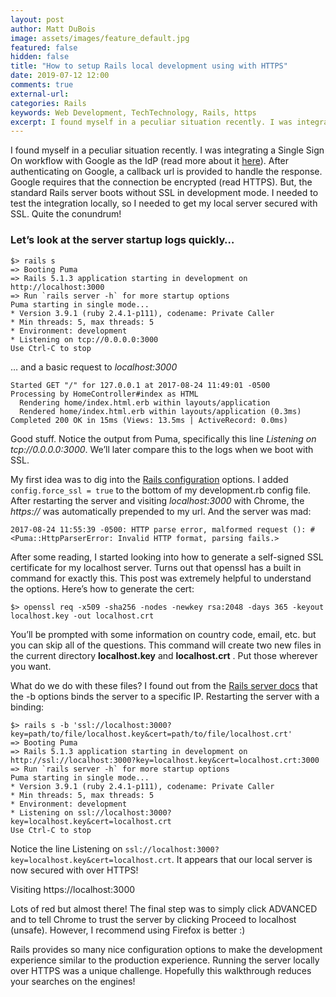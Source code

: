 ```yaml
---
layout: post
author: Matt DuBois
image: assets/images/feature_default.jpg
featured: false
hidden: false
title: "How to setup Rails local development using with HTTPS"
date: 2019-07-12 12:00
comments: true
external-url:
categories: Rails
keywords: Web Development, TechTechnology, Rails, https
excerpt: I found myself in a peculiar situation recently. I was integrating a Single Sign On workflow with Google as the IdP (read more about it here). After authenticating on Google, a callback url is provided to handle the response. Google requires that the connection be encrypted (read HTTPS). But, the standard Rails server boots without SSL in development mode. I needed to test the integration locally, so I needed to get my local server secured with SSL. Quite the conundrum!
---
```

I found myself in a peculiar situation recently. I was integrating a Single Sign On workflow with Google as the IdP (read more about it [here](https://madeintandem.com/blog/configuring-rails-app-single-sign-saml-multiple-providers/)). After authenticating on Google, a callback url is provided to handle the response. Google requires that the connection be encrypted (read HTTPS). But, the standard Rails server boots without SSL in development mode. I needed to test the integration locally, so I needed to get my local server secured with SSL. Quite the conundrum!

### Let’s look at the server startup logs quickly…

```
$> rails s
=> Booting Puma
=> Rails 5.1.3 application starting in development on http://localhost:3000
=> Run `rails server -h` for more startup options
Puma starting in single mode...
* Version 3.9.1 (ruby 2.4.1-p111), codename: Private Caller
* Min threads: 5, max threads: 5
* Environment: development
* Listening on tcp://0.0.0.0:3000
Use Ctrl-C to stop
```

… and a basic request to *localhost:3000*

```
Started GET "/" for 127.0.0.1 at 2017-08-24 11:49:01 -0500
Processing by HomeController#index as HTML
  Rendering home/index.html.erb within layouts/application
  Rendered home/index.html.erb within layouts/application (0.3ms)
Completed 200 OK in 15ms (Views: 13.5ms | ActiveRecord: 0.0ms)
```

Good stuff. Notice the output from Puma, specifically this line *Listening on tcp://0.0.0.0:3000*. We’ll later compare this to the logs when we boot with SSL.

My first idea was to dig into the [Rails configuration](http://guides.rubyonrails.org/configuring.html#rails-general-configuration) options. I added `config.force_ssl = true` to the bottom of my development.rb config file. After restarting the server and visiting *localhost:3000* with Chrome, the *https://* was automatically prepended to my url. And the server was mad:
```
2017-08-24 11:55:39 -0500: HTTP parse error, malformed request (): #<Puma::HttpParserError: Invalid HTTP format, parsing fails.>

```

After some reading, I started looking into how to generate a self-signed SSL certificate for my localhost server. Turns out that openssl has a built in command for exactly this. This post was extremely helpful to understand the options. Here’s how to generate the cert:

```
$> openssl req -x509 -sha256 -nodes -newkey rsa:2048 -days 365 -keyout localhost.key -out localhost.crt
```

You’ll be prompted with some information on country code, email, etc. but you can skip all of the questions. This command will create two new files in the current directory **localhost.key** and **localhost.crt** . Put those wherever you want.

What do we do with these files? I found out from the [Rails server docs](http://guides.rubyonrails.org/command_line.html#rails-server) that the -b options binds the server to a specific IP. Restarting the server with a binding:

```
$> rails s -b 'ssl://localhost:3000?key=path/to/file/localhost.key&cert=path/to/file/localhost.crt'
=> Booting Puma
=> Rails 5.1.3 application starting in development on http://ssl://localhost:3000?key=localhost.key&cert=localhost.crt:3000
=> Run `rails server -h` for more startup options
Puma starting in single mode...
* Version 3.9.1 (ruby 2.4.1-p111), codename: Private Caller
* Min threads: 5, max threads: 5
* Environment: development
* Listening on ssl://localhost:3000?key=localhost.key&cert=localhost.crt
Use Ctrl-C to stop
```

Notice the line Listening on `ssl://localhost:3000?key=localhost.key&cert=localhost.crt`. It appears that our local server is now secured with over HTTPS!

Visiting https://localhost:3000

Lots of red but almost there! The final step was to simply click ADVANCED and to tell Chrome to trust the server by clicking Proceed to localhost (unsafe). However, I recommend using Firefox is better :)

Rails provides so many nice configuration options to make the development experience similar to the production experience. Running the server locally over HTTPS was a unique challenge. Hopefully this walkthrough reduces your searches on the engines!

